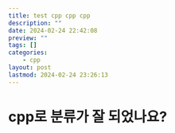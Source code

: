 ```yaml
---
title: test cpp cpp cpp
description: ""
date: 2024-02-24 22:42:08
preview: ""
tags: []
categories:
    - cpp
layout: post
lastmod: 2024-02-24 23:26:13
---
```


# cpp로 분류가 잘 되었나요?